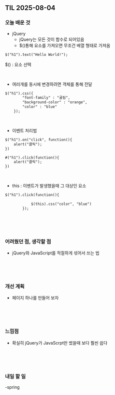 ## TIL 2025-08-04

### 오늘 배운 것
- jQuery
    - jQuery는 모든 것이 함수로 되어있음
    - $()통해 요소를 가져오면 무조건 배열 형태로 가져옴
```html
$("h1").text("Hello World!");
```

$() : 요소 선택

<br/>

- 여러개를 동시에 변경하려면 객체를 통해 전달
```html
$("h1").css({
        "font-family" : "굴림",
        "background-color" : "orange",
        "color" : "blue"
    });

```

<br/>

- 이벤트 처리법
```html
$("h1").on("click", function(){
    alert("클릭");
})

#("h1").click(function(){
    alert("클릭");
})
```

<br/>

- this : 이벤트가 발생했을때 그 대상인 요소

```html
$("h1").click(function(){
            
            $(this).css("color", "blue")
        });
```
<br/>
<br/>
<br/>

### 어려웠던 점, 생각할 점
- jQuery와 JavaScript를 적절하게 섞어서 쓰는 법

<br/>
<br/>
<br/>

### 개선 계획
- 페이지 하나를 만들어 보자

<br/>
<br/>
<br/>

### 느낌점
- 확실히 jQuery가 JavaScrpt만 썼을때 보다 훨씬 쉽다

<br/>
<br/>
<br/>

### 내일 할 일
-spring